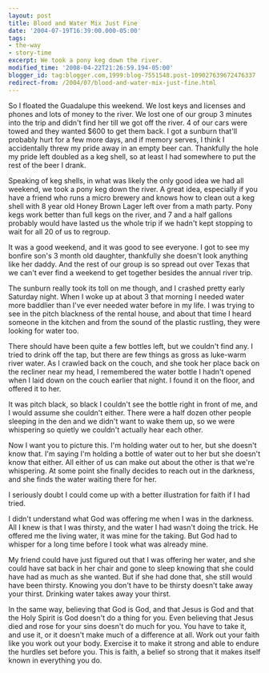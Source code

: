 ```yaml
---
layout: post
title: Blood and Water Mix Just Fine
date: '2004-07-19T16:39:00.000-05:00'
tags:
- the-way
- story-time
excerpt: We took a pony keg down the river.
modified_time: '2008-04-22T21:26:59.194-05:00'
blogger_id: tag:blogger.com,1999:blog-7551548.post-109027639672476337
redirect-from: /2004/07/blood-and-water-mix-just-fine.html
---
```


So I floated the Guadalupe this weekend. We lost keys and licenses and phones and lots of money to the river. We lost one of our group 3 minutes into the trip and didn't find her till we got off the river. 4 of our cars were towed and they wanted $600 to get them back. I got a sunburn that'll probably hurt for a few more days, and if memory serves, I think I accidentally threw my pride away in an empty beer can. Thankfully the hole my pride left doubled as a keg shell, so at least I had somewhere to put the rest of the beer I drank.

Speaking of keg shells, in what was likely the only good idea we had all weekend, we took a pony keg down the river. A great idea, especially if you have a friend who runs a micro brewery and knows how to clean out a keg shell with 8 year old Honey Brown Lager left over from a math party. Pony kegs work better than full kegs on the river, and 7 and a half gallons probably would have lasted us the whole trip if we hadn't kept stopping to wait for all 20 of us to regroup.

It was a good weekend, and it was good to see everyone. I got to see my bonfire son's 3 month old daughter, thankfully she doesn't look anything like her daddy. And the rest of our group is so spread out over Texas that we can't ever find a weekend to get together besides the annual river trip.

The sunburn really took its toll on me though, and I crashed pretty early Saturday night. When I woke up at about 3 that morning I needed water more baddlier than I've ever needed water before in my life. I was trying to see in the pitch blackness of the rental house, and about that time I heard someone in the kitchen and from the sound of the plastic rustling, they were looking for water too.

There should have been quite a few bottles left, but we couldn't find any. I tried to drink off the tap, but there are few things as gross as luke-warm river water. As I crawled back on the couch, and she took her place back on the recliner near my head, I remembered the water bottle I hadn't opened when I laid down on the couch earlier that night. I found it on the floor, and offered it to her.

It was pitch black, so black I couldn't see the bottle right in front of me, and I would assume she couldn't either. There were a half dozen other people sleeping in the den and we didn't want to wake them up, so we were whispering so quietly we couldn't actually hear each other. 

Now I want you to picture this. I'm holding water out to her, but she doesn't know that. I'm saying I'm holding a bottle of water out to her but she doesn't know that either. All either of us can make out about the other is that we're whispering. At some point she finally decides to reach out in the darkness, and she finds the water waiting there for her.

I seriously doubt I could come up with a better illustration for faith if I had tried.

I didn't understand what God was offering me when I was in the darkness. All I knew is that I was thirsty, and the water I had wasn't doing the trick. He offered me the living water, it was mine for the taking. But God had to whisper for a long time before I took what was already mine.

My friend could have just figured out that I was offering her water, and she could have sat back in her chair and gone to sleep knowing that she could have had as much as she wanted. But if she had done that, she still would have been thirsty. Knowing you don't have to be thirsty doesn't take away your thirst. Drinking water takes away your thirst.

In the same way, believing that God is God, and that Jesus is God and that the Holy Spirit is God doesn't do a thing for you. Even believing that Jesus died and rose for your sins doesn't do much for you. You have to take it, and use it, or it doesn't make much of a difference at all. Work out your faith like you work out your body. Exercise it to make it strong and able to endure the hurdles set before you. This is faith, a belief so strong that it makes itself known in everything you do.

